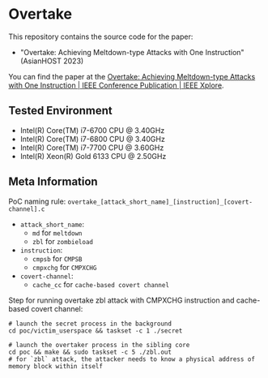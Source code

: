 # Overtake

This repository contains the source code for the paper:
- "Overtake: Achieving Meltdown-type Attacks with One Instruction" (AsianHOST 2023)

You can find the paper at the [Overtake: Achieving Meltdown-type Attacks with One Instruction | IEEE Conference Publication | IEEE Xplore](https://ieeexplore.ieee.org/abstract/document/10409342).

## Tested Environment

- Intel(R) Core(TM) i7-6700 CPU @ 3.40GHz
- Intel(R) Core(TM) i7-6800 CPU @ 3.40GHz
- Intel(R) Core(TM) i7-7700 CPU @ 3.60GHz
- Intel(R) Xeon(R) Gold 6133 CPU @ 2.50GHz

## Meta Information

PoC naming rule: `overtake_[attack_short_name]_[instruction]_[covert-channel].c`

- `attack_short_name`: 
    - `md` for `meltdown`
    - `zbl` for `zombieload`
- `instruction`:
    - `cmpsb` for `CMPSB`
    - `cmpxchg` for `CMPXCHG`
- `covert-channel`:
    - `cache_cc` for `cache-based covert channel`

Step for running overtake zbl attack with CMPXCHG instruction and cache-based covert channel:
```shell
# launch the secret process in the background
cd poc/victim_userspace && taskset -c 1 ./secret

# launch the overtaker process in the sibling core
cd poc && make && sudo taskset -c 5 ./zbl.out
# for `zbl` attack, the attacker needs to know a physical address of memory block within itself
```
